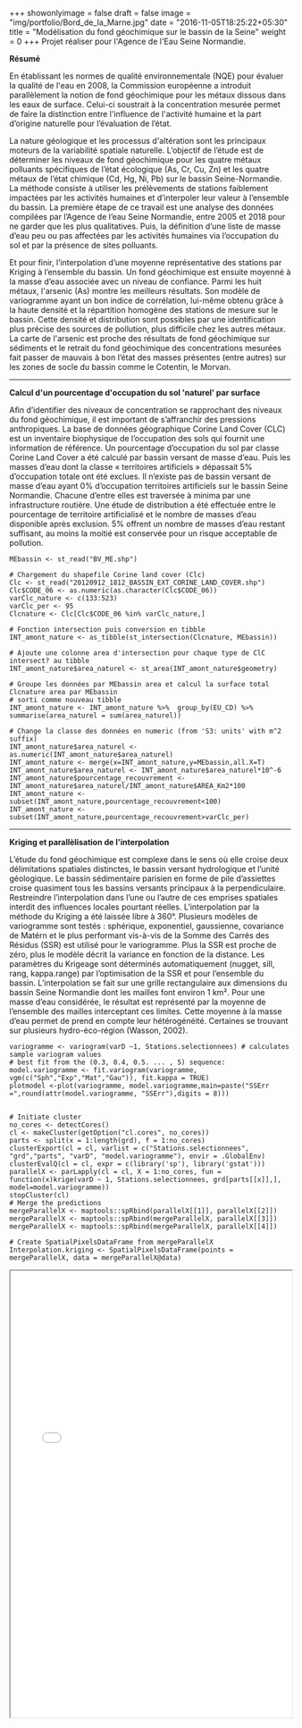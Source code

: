
+++
showonlyimage = false
draft = false
image = "img/portfolio/Bord_de_la_Marne.jpg"
date = "2016-11-05T18:25:22+05:30"
title = "Modélisation du fond géochimique sur le bassin de la Seine"
weight = 0
+++
Projet réaliser pour l'Agence de l'Eau Seine Normandie.
<!--more-->

<b>Résumé </b>

En établissant les normes de qualité environnementale (NQE) pour évaluer la qualité de l'eau en 2008, la Commission européenne a introduit parallèlement la notion de fond géochimique pour les métaux dissous dans les eaux de surface. Celui-ci soustrait à la concentration mesurée permet de faire la distinction entre l'influence de l'activité humaine et la part d’origine naturelle pour l’évaluation de l’état.

La nature géologique et les processus d'altération sont les principaux moteurs de la variabilité spatiale naturelle. L’objectif de l’étude est de déterminer les niveaux de fond géochimique pour les quatre métaux polluants spécifiques de l’état écologique (As, Cr, Cu, Zn) et les quatre métaux de l’état chimique (Cd, Hg, Ni, Pb) sur le bassin Seine-Normandie. La méthode consiste à utiliser les prélèvements de stations faiblement impactées par les activités humaines et d’interpoler leur valeur à l’ensemble du bassin. La première étape de ce travail est une analyse des données compilées par l’Agence de l’eau Seine Normandie, entre 2005 et 2018 pour ne garder que les plus qualitatives. Puis, la définition d’une liste de masse d’eau peu ou pas affectées par les activités humaines via l’occupation du sol et par la présence de sites polluants. 

Et pour finir, l’interpolation d’une moyenne représentative des stations par Kriging à l’ensemble du bassin. Un fond géochimique est ensuite moyenné à la masse d’eau associée avec un niveau de confiance. Parmi les huit métaux, l'arsenic (As) montre les meilleurs résultats. Son modèle de variogramme ayant un bon indice de corrélation, lui-même obtenu grâce à la haute densité et la répartition homogène des stations de mesure sur le bassin. Cette densité et distribution sont possibles par une identification plus précise des sources de pollution, plus difficile chez les autres métaux. La carte de l'arsenic est proche des résultats de fond géochimique sur sédiments et le retrait du fond géochimique des concentrations mesurées fait passer de mauvais à bon l’état des masses présentes (entre autres) sur les zones de socle du bassin comme le Cotentin, le Morvan.


___

<b> Calcul d'un pourcentage d'occupation du sol 'naturel' par surface </b> 

Afin d’identifier des niveaux de concentration se rapprochant des niveaux du fond géochimique, il est important de s’affranchir des pressions anthropiques. La base de données géographique Corine Land Cover (CLC) est un inventaire biophysique de l’occupation des sols qui fournit une information de référence. Un pourcentage d’occupation du sol par classe Corine Land Cover a été calculé par bassin versant de masse d’eau. Puis les masses d’eau dont la classe « territoires artificiels » dépassait 5% d’occupation totale ont été exclues. Il n’existe pas de bassin versant de masse d’eau ayant 0% d’occupation territoires artificiels sur le bassin Seine Normandie. Chacune d’entre elles est traversée à minima par une infrastructure routière. Une étude de distribution a été effectuée entre le pourcentage de territoire artificialisé et le nombre de masses d’eau disponible après exclusion. 5% offrent un nombre de masses d’eau restant suffisant, au moins la moitié est conservée pour un risque acceptable de pollution. 

```{r}
MEbassin <- st_read("BV_ME.shp") 

# Chargement du shapefile Corine land cover (Clc)
Clc <- st_read("20120912_1812_BASSIN_EXT_CORINE_LAND_COVER.shp")
Clc$CODE_06 <- as.numeric(as.character(Clc$CODE_06))
varClc_nature <- c(133:523)
varClc_per <- 95
Clcnature <- Clc[Clc$CODE_06 %in% varClc_nature,]

# Fonction intersection puis conversion en tibble
INT_amont_nature <- as_tibble(st_intersection(Clcnature, MEbassin))

# Ajoute une colonne area d'intersection pour chaque type de ClC intersect? au tibble
INT_amont_nature$area_naturel <- st_area(INT_amont_nature$geometry)

# Groupe les données par MEbassin area et calcul la surface total Clcnature area par MEbassin
# sorti comme nouveau tibble
INT_amont_nature <- INT_amont_nature %>%  group_by(EU_CD) %>%  summarise(area_naturel = sum(area_naturel))

# Change la classe des données en numeric (from 'S3: units' with m^2 suffix)
INT_amont_nature$area_naturel <- as.numeric(INT_amont_nature$area_naturel)
INT_amont_nature <- merge(x=INT_amont_nature,y=MEbassin,all.X=T)
INT_amont_nature$area_naturel <- INT_amont_nature$area_naturel*10^-6
INT_amont_nature$pourcentage_recouvrement <- INT_amont_nature$area_naturel/INT_amont_nature$AREA_Km2*100
INT_amont_nature <- subset(INT_amont_nature,pourcentage_recouvrement<100)
INT_amont_nature <- subset(INT_amont_nature,pourcentage_recouvrement>varClc_per)

```
___

<b> Kriging et parallèlisation de l'interpolation </b>

L’étude du fond géochimique est complexe dans le sens où elle croise deux délimitations spatiales distinctes, le bassin versant hydrologique et l’unité géologique. Le bassin sédimentaire parisien en forme de pile d’assiettes croise quasiment tous les bassins versants principaux à la perpendiculaire. Restreindre l’interpolation dans l’une ou l’autre de ces emprises spatiales interdit des influences locales pourtant réelles. L’interpolation par la méthode du Kriging a été laissée libre à 360°. Plusieurs modèles de variogramme sont testés : sphérique, exponentiel, gaussienne, covariance de Matérn et le plus performant vis-à-vis de la Somme des Carrés des Résidus (SSR) est utilisé pour le variogramme. Plus la SSR est proche de zéro, plus le modèle décrit la variance en fonction de la distance. Les paramètres du Krigeage sont déterminés automatiquement (nugget, sill, rang, kappa.range) par l’optimisation de la SSR et pour l’ensemble du bassin. L’interpolation se fait sur une grille rectangulaire aux dimensions du bassin Seine Normandie dont les mailles font environ 1 km². Pour une masse d’eau considérée, le résultat est représenté par la moyenne de l’ensemble des mailles interceptant ces limites. Cette moyenne à la masse d’eau permet de prend en compte leur hétérogénéité. Certaines se trouvant sur plusieurs hydro-éco-région (Wasson, 2002). 

```{r}
variogramme <- variogram(varD ~1, Stations.selectionnees) # calculates sample variogram values 
# best fit from the (0.3, 0.4, 0.5. ... , 5) sequence:
model.variogramme <- fit.variogram(variogramme, vgm(c("Sph","Exp","Mat","Gau")), fit.kappa = TRUE)
plotmodel <-plot(variogramme, model.variogramme,main=paste("SSErr =",round(attr(model.variogramme, "SSErr"),digits = 8)))


# Initiate cluster 
no_cores <- detectCores() 
cl <- makeCluster(getOption("cl.cores", no_cores))
parts <- split(x = 1:length(grd), f = 1:no_cores)
clusterExport(cl = cl, varlist = c("Stations.selectionnees", "grd","parts", "varD", "model.variogramme"), envir = .GlobalEnv)
clusterEvalQ(cl = cl, expr = c(library('sp'), library('gstat')))
parallelX <- parLapply(cl = cl, X = 1:no_cores, fun = function(x)krige(varD ~ 1, Stations.selectionnees, grd[parts[[x]],], model=model.variogramme))
stopCluster(cl)
# Merge the predictions    
mergeParallelX <- maptools::spRbind(parallelX[[1]], parallelX[[2]])
mergeParallelX <- maptools::spRbind(mergeParallelX, parallelX[[3]])
mergeParallelX <- maptools::spRbind(mergeParallelX, parallelX[[4]])

# Create SpatialPixelsDataFrame from mergeParallelX
Interpolation.kriging <- SpatialPixelsDataFrame(points = mergeParallelX, data = mergeParallelX@data)

```

<iframe src='/img/mapview_station_arsenic_mean.html' width="100%" height="800" ></iframe>
